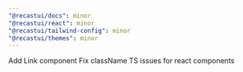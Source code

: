 ```yaml
---
"@recastui/docs": minor
"@recastui/react": minor
"@recastui/tailwind-config": minor
"@recastui/themes": minor
---
```


Add Link component
Fix className TS issues for react components
